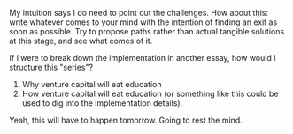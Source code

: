 My intuition says I do need to point out the challenges.
How about this: write whatever comes to your mind with the intention of finding an exit as soon as possible. Try to propose paths rather than actual tangible solutions at this stage, and see what comes of it.

If I were to break down the implementation in another essay, how would I structure this  "series"?
1. Why venture capital will eat education
2. How venture capital will eat education (or something like this could be used to dig into the implementation details).

Yeah, this will have to happen tomorrow. Going to rest the mind.

